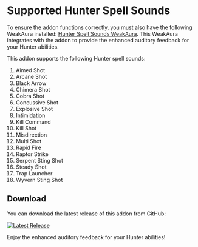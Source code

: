 # Supported Hunter Spell Sounds
To ensure the addon functions correctly, you must also have the following WeakAura installed: [Hunter Spell Sounds WeakAura](https://wago.io/AtyNnXJe1). This WeakAura integrates with the addon to provide the enhanced auditory feedback for your Hunter abilities.

This addon supports the following Hunter spell sounds:

1. Aimed Shot
2. Arcane Shot
3. Black Arrow
4. Chimera Shot
5. Cobra Shot
6. Concussive Shot
7. Explosive Shot
8. Intimidation
9. Kill Command
10. Kill Shot
11. Misdirection
12. Multi Shot
13. Rapid Fire
14. Raptor Strike
15. Serpent Sting Shot
16. Steady Shot
17. Trap Launcher
18. Wyvern Sting Shot

## Download

You can download the latest release of this addon from GitHub:

[![Latest Release](https://img.shields.io/github/v/release/ShaunaAyala/SFX-Hunter)](https://github.com/ShaunaAyala/SFX-Hunter/releases/latest)

Enjoy the enhanced auditory feedback for your Hunter abilities!
